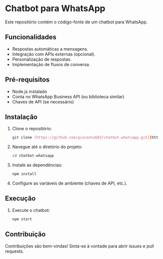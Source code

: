 # Chatbot para WhatsApp

Este repositório contém o código-fonte de um chatbot para WhatsApp.

## Funcionalidades

* Respostas automáticas a mensagens.
* Integração com APIs externas (opcional).
* Personalização de respostas.
* Implementação de fluxos de conversa.

## Pré-requisitos

* Node.js instalado
* Conta no WhatsApp Business API (ou biblioteca similar)
* Chaves de API (se necessário)

## Instalação

1.  Clone o repositório:

    ```bash
    git clone [https://github.com/giovanni683/chatbot-whatsapp.git](https://github.com/giovanni683/chatbot-whatsapp.git)
    ```

2.  Navegue até o diretório do projeto:

    ```bash
    cd chatbot-whatsapp
    ```

3.  Instale as dependências:

    ```bash
    npm install
    ```

4.  Configure as variáveis de ambiente (chaves de API, etc.).

## Execução

1.  Execute o chatbot:

    ```bash
    npm start
    ```

## Contribuição

Contribuições são bem-vindas! Sinta-se à vontade para abrir issues e pull requests.
